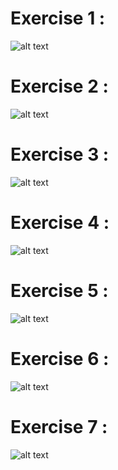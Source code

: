 # Exercise 1 : 

![alt text][ex1]

# Exercise 2 : 

![alt text][ex2]

# Exercise 3 :

![alt text][ex3]

# Exercise 4 : 

![alt text][ex4]

# Exercise 5 : 

![alt text][ex5]

# Exercise 6 : 

![alt text][ex6]

# Exercise 7 :

![alt text][ex7]

[ex1]: https://github.com/glegoux/mdf/blob/master/2014/ex1-trivial-pursuit/direction.png "ex1"
[ex2]: https://github.com/glegoux/mdf/blob/master/2014/ex2-monopoly/direction.png "ex2"
[ex3]: https://github.com/glegoux/mdf/blob/master/2014/ex3-compression/direction.png "ex3"
[ex4]: https://github.com/glegoux/mdf/blob/master/2014/ex4-geometrie-plane/direction.png "ex4"
[ex5]: https://github.com/glegoux/mdf/blob/master/2014/ex5-le-centre-de-la-matrice/direction.png "ex5"
[ex6]: https://github.com/glegoux/mdf/blob/master/2014/ex6-le-mot-le-plus-courant/direction.png "ex6"
[ex7]: https://github.com/glegoux/mdf/blob/master/2014/ex7-generateur-de-s-sequences/direction.png "ex7"
	
